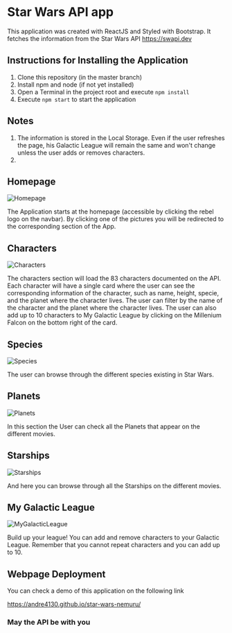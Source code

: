 # Star Wars API app

This application was created with ReactJS and Styled with Bootstrap. It fetches the information from the Star Wars API https://swapi.dev

## Instructions for Installing the Application

1. Clone this repository (in the master branch)
2. Install npm and node (if not yet installed)
3. Open a Terminal in the project root and execute `npm install`
4. Execute `npm start` to start the application

## Notes

1. The information is stored in the Local Storage. Even if the user refreshes the page, his Galactic League will remain the same and won't change unless the user adds or removes characters.
2.

## Homepage

![Homepage](/src/assets/images/readme/homepage.jpg)

The Application starts at the homepage (accessible by clicking the rebel logo on the navbar).
By clicking one of the pictures you will be redirected to the corresponding section of the App.

## Characters

![Characters](/src/assets/images/readme/characters.jpg)

The characters section will load the 83 characters documented on the API. Each character will have a single card where the user can see the corresponding information of the character, such as name, height, specie, and the planet where the character lives.
The user can filter by the name of the character and the planet where the character lives.
The user can also add up to 10 characters to My Galactic League by clicking on the Millenium Falcon on the bottom right of the card.

## Species

![Species](/src/assets/images/readme/species.jpg)

The user can browse through the different species existing in Star Wars.

## Planets

![Planets](/src/assets/images/readme/planets.jpg)

In this section the User can check all the Planets that appear on the different movies.

## Starships

![Starships](/src/assets/images/readme/starships.jpg)

And here you can browse through all the Starships on the different movies.

## My Galactic League

![MyGalacticLeague](/src/assets/images/readme/mygalacticleague.jpg)

Build up your league! You can add and remove characters to your Galactic League.
Remember that you cannot repeat characters and you can add up to 10.

## Webpage Deployment

You can check a demo of this application on the following link

https://andre4130.github.io/star-wars-nemuru/

### May the API be with you
